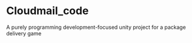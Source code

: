 # Cloudmail_code
A purely programming development-focused unity project for a package delivery game
